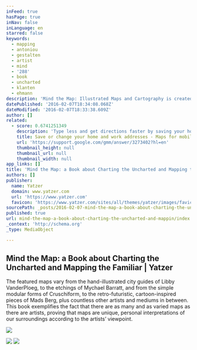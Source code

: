 ```yaml
---
inFeed: true
hasPage: true
inNav: false
inLanguage: en
starred: false
keywords:
  - mapping
  - antoniou
  - gestalten
  - artist
  - mind
  - '288'
  - book
  - uncharted
  - klanten
  - ehmann
description: 'Mind the Map: Illustrated Maps and Cartography is created for wander-lusting real world travellers and daydreamers alike. Published by Gestalten, this 288 page, timeless tome is a colourful, full-page showcase of the art of contemporary map making.'
datePublished: '2016-02-07T18:34:08.068Z'
dateModified: '2016-02-07T18:33:38.609Z'
author: []
related:
  - score: 0.6741251349
    description: 'Type less and get directions faster by saving your home and work addresses. If you use Google Now, you may see a card that shows information about your commute, such as time, distance and traffic con'
    title: Save or change your home and work addresses - Maps for mobile Help
    url: 'https://support.google.com/gmm/answer/3273402?hl=en'
    thumbnail_height: null
    thumbnail_url: null
    thumbnail_width: null
app_links: []
title: 'Mind the Map: a Book about Charting the Uncharted and Mapping the Familiar | Yatzer'
authors: []
publisher:
  name: Yatzer
  domain: www.yatzer.com
  url: 'https://www.yatzer.com'
  favicon: 'https://www.yatzer.com/sites/all/themes/yatzer/images/favicon.ico'
sourcePath: _posts/2016-02-07-mind-the-map-a-book-about-charting-the-uncharted-and-mappin.md
published: true
url: mind-the-map-a-book-about-charting-the-uncharted-and-mappin/index.html
_context: 'http://schema.org'
_type: MediaObject

---
```

<article style=""><h1>Mind the Map: a Book about Charting the Uncharted and Mapping the Familiar | Yatzer</h1><p> The featured maps vary from the hand-illustrated city guides of Libby VanderPloeg, to the etchings of Mychael Barratt, and from the simple modular forms of Cruschiform, to the retro-futuristic, cartoon-inspired pieces of Mads Berg, plus countless other artists and mediums in between. This book exemplifies the fact that there are as many and as varied maps as there are artists, proving that maps are unique, personal interpretations of our surroundings according to the artists’ viewpoint.</p><img src="https://www.yatzer.com/sites/default/files/media/slideshow/f3_mindthemap_gestalten_cruschiform_neighborhood_toronto_canada_2014_yatzer.jpg" /></article>

![](https://the-grid-user-content.s3-us-west-2.amazonaws.com/35a6b8a1-197d-4f27-87f4-21b50f5f2ccb.jpg)
![](https://the-grid-user-content.s3-us-west-2.amazonaws.com/389cfd78-4cb4-4a38-ab11-6a00a4392a2e.jpg)